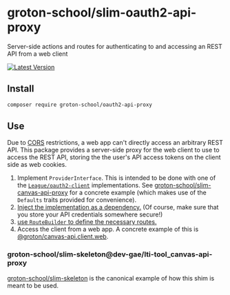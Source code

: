 # groton-school/slim-oauth2-api-proxy

Server-side actions and routes for authenticating to and accessing an REST API from a web client

[![Latest Version](https://img.shields.io/packagist/v/groton-school/slim-oauth2-api-proxy.svg)](https://packagist.org/packages/groton-school/slim-oauth2-api-proxy)

## Install

```bash
composer require groton-school/oauth2-api-proxy
```

## Use

Due to [CORS](https://developer.mozilla.org/en-US/docs/Web/HTTP/Guides/CORS) restrictions, a web app can't directly access an arbitrary REST API. This package provides a server-side proxy for the web client to use to access the REST API, storing the the user's API access tokens on the client side as web cookies.

1. Implement `ProviderInterface`. This is intended to be done with one of the [`League/oauth2-client`](https://oauth2-client.thephpleague.com) implementations. See [groton-school/slim-canvas-api-proxy](https://github.com/groton-school/slim-canvas-api-proxy#readme) for a concrete example (which makes use of the `Defaults` traits provided for convenience).
2. [Inject the implementation as a dependency.](https://github.com/groton-school/slim-skeleton/blob/0810344ec844912300e3834984d6a16893cde921/app/dependencies.php#L60-L68) (Of course, make sure that you store your API credentials somewhere secure!)
3. [use `RouteBuilder` to define the necessary routes.](https://github.com/groton-school/slim-skeleton/blob/0810344ec844912300e3834984d6a16893cde921/app/routes.php#L23-L24)
4. Access the client from a web app. A concrete example of this is [@groton/canvas-api.client.web](https://npmjs.com/package/@groton/canvas-api.client.web).

### groton-school/slim-skeleton@dev-gae/lti-tool_canvas-api-proxy

[groton-school/slim-skeleton](https://github.com/groton-school/slim-skeleton/tree/gae/lti-tool_canvas-api-proxy) is the canonical example of how this shim is meant to be used.
